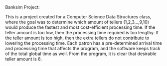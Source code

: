 Banksim Project:

This is a project created for a Computer Science Data Structures class, where the goal was to determine
which amount of tellers (1,2,3...,9,10) would produce the fastest and most cost-efficient processing time.
If the teller amount is too low, then the processing time required is too lengthy. If the teller amount
is too high, then the extra tellers do not contribute to lowering the processing time. Each patron has
a pre-determined arrival time and processing time that affects the program, and the software keeps track
of the total global time as well. From the program, it is clear that desirable teller amount is 8. 
